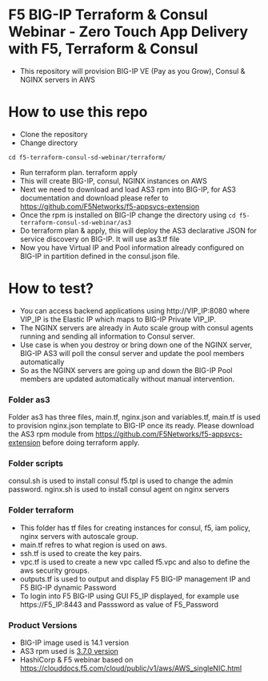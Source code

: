 # F5 BIG-IP Terraform & Consul Webinar - Zero Touch App Delivery with F5, Terraform & Consul
- This repository will provision BIG-IP VE (Pay as you Grow), Consul & NGINX servers in AWS

# How to use this repo

- Clone the repository 
- Change directory
```
cd f5-terraform-consul-sd-webinar/terraform/

```
- Run terraform plan. terraform apply
- This will create BIG-IP, consul, NGINX instances on AWS
- Next we need to download and load AS3 rpm into BIG-IP, for AS3 documentation and download please refer to https://github.com/F5Networks/f5-appsvcs-extension
- Once the rpm is installed on BIG-IP change the directory using ```cd f5-terraform-consul-sd-webinar/as3```
- Do terraform plan & apply, this will deploy the AS3 declarative JSON for service discovery on BIG-IP. It will use as3.tf file
- Now you have Virtual IP and Pool information already configured on BIG-IP in partition defined in the consul.json file.

# How to test?
- You can access backend applications using http://VIP_IP:8080 where VIP_IP is the Elastic IP which maps to BIG-IP Private VIP_IP.
- The NGINX servers are already in Auto scale group with consul agents running and sending all information to Consul server.
- Use case is when you destroy or bring down  one of the NGINX server, BIG-IP AS3 will poll the consul server and update the pool members automatically
- So as the NGINX servers are going up and down the BIG-IP Pool members are updated automatically without manual intervention.  

### Folder as3
Folder as3 has three files, main.tf, nginx.json and  variables.tf, main.tf is used to provision nginx.json template to BIG-IP once its ready.
Please download the AS3 rpm module from https://github.com/F5Networks/f5-appsvcs-extension before doing terraform apply.

### Folder scripts
consul.sh is used to install consul 
f5.tpl is used to change the admin password.
nginx.sh is used to install consul agent on nginx servers

### Folder terraform
- This folder has tf files for creating instances for consul, f5, iam policy, nginx servers with autoscale group.
- main.tf refres to what region is used on aws. 
- ssh.tf is used to create the key pairs.
- vpc.tf is used to create a new vpc called f5.vpc and also to define the aws security groups.
- outputs.tf is used to output and display  F5 BIG-IP management IP and F5 BIG-IP dynamic Password 
- To login into F5 BIG-IP using GUI F5_IP displayed,  for example use https://F5_IP:8443 and Passsword as value of F5_Password

### Product Versions
- BIG-IP image used is 14.1 version
- AS3 rpm used is [3.7.0 version](https://github.com/F5Networks/f5-appsvcs-extension/raw/v3.7.0/dist/latest/f5-appsvcs-3.7.0-7.noarch.rpm)
- HashiCorp & F5 webinar based on https://clouddocs.f5.com/cloud/public/v1/aws/AWS_singleNIC.html

